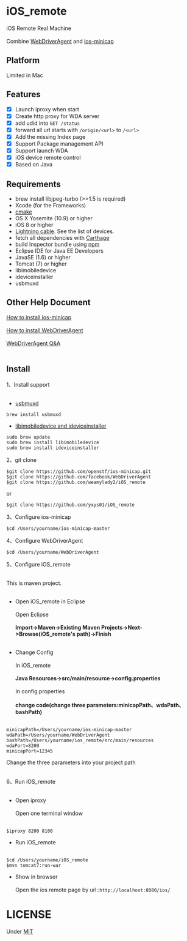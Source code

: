 # iOS_remote
iOS Remote Real Machine</br></br>
Combine [WebDriverAgent](https://github.com/facebook/WebDriverAgent) and [ios-minicap](https://github.com/openstf/ios-minicap) 

## Platform
Limited in Mac

## Features
- [x] Launch iproxy when start
- [x] Create http proxy for WDA server
- [x] add udid into `GET /status`
- [x] forward all url starts with `/origin/<url>` to `/<url>`
- [x] Add the missing Index page
- [x] Support Package management API
- [x] Support launch WDA
- [x] iOS device remote control
- [x] Based on Java

## Requirements
* brew install libjpeg-turbo (>=1.5 is required)
* Xcode (for the Frameworks)
* [cmake](https://cmake.org/)
* OS X Yosemite (10.9) or higher
* iOS 8 or higher
* [Lightning cable](https://en.wikipedia.org/wiki/Lightning_(connector)). See the list of devices.
* fetch all dependencies with [Carthage](https://github.com/Carthage/Carthage)
* build Inspector bundle using [npm](https://www.npmjs.com)
* Eclipse IDE for Java EE Developers
* JavaSE (1.6) or higher
* Tomcat (7) or higher
* libimobiledevice
* ideviceinstaller
* usbmuxd

## Other Help Document
[How to install ios-minicap](http://blog.csdn.net/yxys01/article/details/76442135)</br></br>
[How to install WebDriverAgent](https://testerhome.com/topics/4904)</br></br>
[WebDriverAgent Q&A](https://testerhome.com/topics/9666)</br></br>

## Install
1、Install support</br></br>
* [usbmuxd](http://blog.csdn.net/yxys01/article/details/77188976)
```
brew install usbmuxd
```
* [libimobiledevice and ideviceinstaller](http://blog.csdn.net/yxys01/article/details/76868493)
```
sudo brew update
sudo brew install libimobiledevice
sudo brew install ideviceinstaller
```

2、git clone 
```
$git clone https://github.com/openstf/ios-minicap.git
$git clone https://github.com/facebook/WebDriverAgent
$git clone https://github.com/weamylady2/iOS_remote
```
or
```
$git clone https://github.com/yxys01/iOS_remote
```
3、Configure ios-minicap
```
$cd /Users/yourname/ios-minicap-master
```
4、Configure WebDriverAgent
```
$cd /Users/yourname/WebDriverAgent
```
5、Configure iOS_remote</br></br>

This is maven project.</br></br>

* Open iOS_remote in Eclipse</br></br>
Open Eclipse </br></br>
**Import->Maven->Existing Maven Projects->Next->Browse(iOS_remote's path)->Finish**</br></br>

* Change Config</br></br>
In iOS_remote</br></br>
**Java Resources->src/main/resource->config.properties**</br></br>
In config.properties</br></br>
**change code(change three parameters:minicapPath、wdaPath、bashPath)**</br></br>

```
minicapPath=/Users/yourname/ios-minicap-master
wdaPath=/Users/yourname/WebDriverAgent
bashPath=/Users/yourname/ios_remote/src/main/resources
wdaPort=8200
minicapPort=12345
```
Change the three parameters into your project path</br></br>

6、Run iOS_remote</br></br>
* Open iproxy</br></br>
Open one terminal window</br></br>
```
$iproxy 8200 8100
```
* Run iOS_remote</br></br>
```
$cd /Users/yourname/iOS_remote
$mvn tomcat7:run-war
```
* Show in browser</br></br>
Open the ios remote page by url::`http://localhost:8080/ios/`


# LICENSE
Under [MIT](LICENSE)
